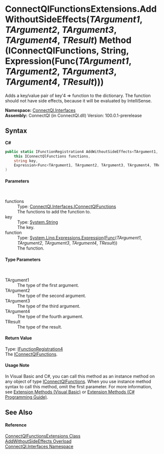 # ConnectQlFunctionsExtensions.AddWithoutSideEffects(*TArgument1*, *TArgument2*, *TArgument3*, *TArgument4*, *TResult*) Method (IConnectQlFunctions, String, Expression(Func(*TArgument1*, *TArgument2*, *TArgument3*, *TArgument4*, *TResult*)))
 

Adds a key/value pair of key'4 => function to the dictionary. The function should not have side effects, because it will be evaluated by IntelliSense.

**Namespace:**&nbsp;<a href="N_ConnectQl_Interfaces">ConnectQl.Interfaces</a><br />**Assembly:**&nbsp;ConnectQl (in ConnectQl.dll) Version: 100.0.1-prerelease

## Syntax

**C#**<br />
``` C#
public static IFunctionRegistration4 AddWithoutSideEffects<TArgument1, TArgument2, TArgument3, TArgument4, TResult>(
	this IConnectQlFunctions functions,
	string key,
	Expression<Func<TArgument1, TArgument2, TArgument3, TArgument4, TResult>> function
)

```


#### Parameters
&nbsp;<dl><dt>functions</dt><dd>Type: <a href="T_ConnectQl_Interfaces_IConnectQlFunctions">ConnectQl.Interfaces.IConnectQlFunctions</a><br />The functions to add the function to.</dd><dt>key</dt><dd>Type: <a href="http://msdn2.microsoft.com/en-us/library/s1wwdcbf" target="_blank">System.String</a><br />The key.</dd><dt>function</dt><dd>Type: <a href="http://msdn2.microsoft.com/en-us/library/bb335710" target="_blank">System.Linq.Expressions.Expression</a>(<a href="http://msdn2.microsoft.com/en-us/library/bb534303" target="_blank">Func</a>(*TArgument1*, *TArgument2*, *TArgument3*, *TArgument4*, *TResult*))<br />The function.</dd></dl>

#### Type Parameters
&nbsp;<dl><dt>TArgument1</dt><dd>The type of the first argument.</dd><dt>TArgument2</dt><dd>The type of the second argument.</dd><dt>TArgument3</dt><dd>The type of the third argument.</dd><dt>TArgument4</dt><dd>The type of the fourth argument.</dd><dt>TResult</dt><dd>The type of the result.</dd></dl>

#### Return Value
Type: <a href="T_ConnectQl_Interfaces_IFunctionRegistration4">IFunctionRegistration4</a><br />The <a href="T_ConnectQl_Interfaces_IConnectQlFunctions">IConnectQlFunctions</a>.

#### Usage Note
In Visual Basic and C#, you can call this method as an instance method on any object of type <a href="T_ConnectQl_Interfaces_IConnectQlFunctions">IConnectQlFunctions</a>. When you use instance method syntax to call this method, omit the first parameter. For more information, see <a href="http://msdn.microsoft.com/en-us/library/bb384936.aspx">Extension Methods (Visual Basic)</a> or <a href="http://msdn.microsoft.com/en-us/library/bb383977.aspx">Extension Methods (C# Programming Guide)</a>.

## See Also


#### Reference
<a href="T_ConnectQl_Interfaces_ConnectQlFunctionsExtensions">ConnectQlFunctionsExtensions Class</a><br /><a href="Overload_ConnectQl_Interfaces_ConnectQlFunctionsExtensions_AddWithoutSideEffects">AddWithoutSideEffects Overload</a><br /><a href="N_ConnectQl_Interfaces">ConnectQl.Interfaces Namespace</a><br />